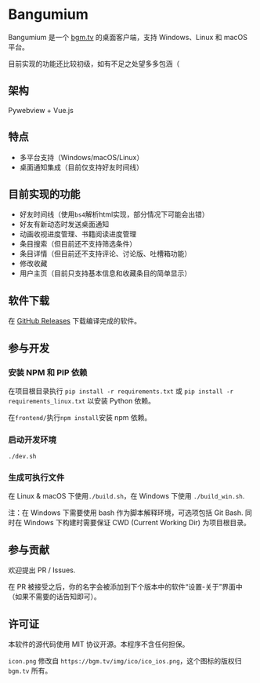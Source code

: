 
# Bangumium

Bangumium 是一个 [bgm.tv](https://bgm.tv/) 的桌面客户端，支持 Windows、Linux 和 macOS 平台。

目前实现的功能还比较初级，如有不足之处望多多包涵（

## 架构

Pywebview + Vue.js

## 特点

* 多平台支持（Windows/macOS/Linux）
* 桌面通知集成（目前仅支持好友时间线）

## 目前实现的功能

* 好友时间线（使用`bs4`解析html实现，部分情况下可能会出错）
* 好友有新动态时发送桌面通知
* 动画收视进度管理、书籍阅读进度管理
* 条目搜索（但目前还不支持筛选条件）
* 条目详情（但目前还不支持评论、讨论版、吐槽箱功能）
* 修改收藏
* 用户主页（目前只支持基本信息和收藏条目的简单显示）

## 软件下载

在 [GitHub Releases](https://github.com/Bangumium/Bangumium/releases) 下载编译完成的软件。

## 参与开发

### 安装 NPM 和 PIP 依赖

在项目根目录执行 `pip install -r requirements.txt` 或 `pip install -r requirements_linux.txt` 以安装 Python 依赖。

在`frontend/`执行`npm install`安装 npm 依赖。

### 启动开发环境

```
./dev.sh
```

### 生成可执行文件

在 Linux & macOS 下使用`./build.sh`，在 Windows 下使用 `./build_win.sh`.

注：在 Windows 下需要使用 bash 作为脚本解释环境，可选项包括 Git Bash. 同时在 Windows 下构建时需要保证 CWD (Current Working Dir) 为项目根目录。

## 参与贡献

欢迎提出 PR / Issues.

在 PR 被接受之后，你的名字会被添加到下个版本中的软件“设置-关于”界面中（如果不需要的话告知即可）。

## 许可证

本软件的源代码使用 MIT 协议开源。本程序不含任何担保。

`icon.png` 修改自 `https://bgm.tv/img/ico/ico_ios.png`，这个图标的版权归 `bgm.tv` 所有。
